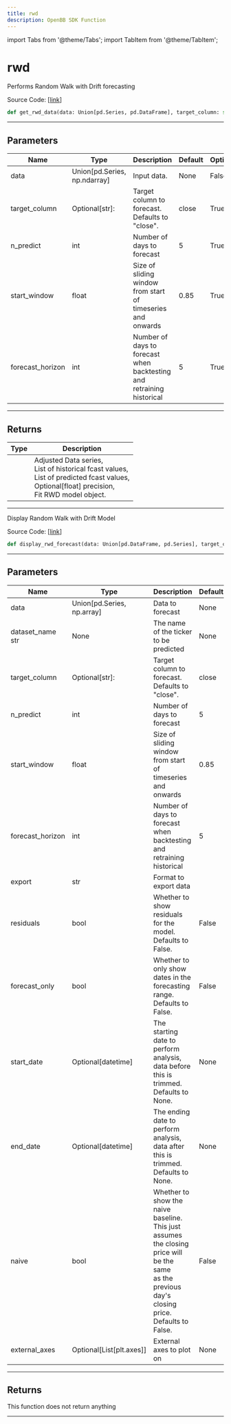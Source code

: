 ```yaml
---
title: rwd
description: OpenBB SDK Function
---
```


import Tabs from '@theme/Tabs';
import TabItem from '@theme/TabItem';

# rwd

<Tabs>
<TabItem value="model" label="Model" default>

Performs Random Walk with Drift forecasting

Source Code: [[link](https://github.com/OpenBB-finance/OpenBBTerminal/tree/main/openbb_terminal/forecast/rwd_model.py#L27)]

```python
def get_rwd_data(data: Union[pd.Series, pd.DataFrame], target_column: str = "close", n_predict: int = 5, start_window: float = 0.85, forecast_horizon: int = 5) -> Tuple[List[numpy.ndarray], List[numpy.ndarray], List[numpy.ndarray], Optional[float], statsforecast.core.StatsForecast]
```
---
## Parameters

| Name | Type | Description | Default | Optional |
| ---- | ---- | ----------- | ------- | -------- |
| data | Union[pd.Series, np.ndarray] | Input data. | None | False |
| target_column | Optional[str]: | Target column to forecast. Defaults to "close". | close | True |
| n_predict | int | Number of days to forecast | 5 | True |
| start_window | float | Size of sliding window from start of timeseries and onwards | 0.85 | True |
| forecast_horizon | int | Number of days to forecast when backtesting and retraining historical | 5 | True |

---
## Returns

| Type | Description |
| ---- | ----------- |
|  | Adjusted Data series,<br/>List of historical fcast values,<br/>List of predicted fcast values,<br/>Optional[float] precision,<br/>Fit RWD model object. |

---


</TabItem>
<TabItem value="view" label="View">

Display Random Walk with Drift Model

Source Code: [[link](https://github.com/OpenBB-finance/OpenBBTerminal/tree/main/openbb_terminal/forecast/rwd_view.py#L20)]

```python
def display_rwd_forecast(data: Union[pd.DataFrame, pd.Series], target_column: str = "close", dataset_name: str = "", n_predict: int = 5, start_window: float = 0.85, forecast_horizon: int = 5, export: str = "", residuals: bool = False, forecast_only: bool = False, start_date: Optional[datetime.datetime] = None, end_date: Optional[datetime.datetime] = None, naive: bool = False, export_pred_raw: bool = False, external_axes: Optional[List[axes]] = None) -> None
```
---
## Parameters

| Name | Type | Description | Default | Optional |
| ---- | ---- | ----------- | ------- | -------- |
| data | Union[pd.Series, np.array] | Data to forecast | None | False |
| dataset_name str | None | The name of the ticker to be predicted | None | True |
| target_column | Optional[str]: | Target column to forecast. Defaults to "close". | close | True |
| n_predict | int | Number of days to forecast | 5 | True |
| start_window | float | Size of sliding window from start of timeseries and onwards | 0.85 | True |
| forecast_horizon | int | Number of days to forecast when backtesting and retraining historical | 5 | True |
| export | str | Format to export data |  | True |
| residuals | bool | Whether to show residuals for the model. Defaults to False. | False | True |
| forecast_only | bool | Whether to only show dates in the forecasting range. Defaults to False. | False | True |
| start_date | Optional[datetime] | The starting date to perform analysis, data before this is trimmed. Defaults to None. | None | True |
| end_date | Optional[datetime] | The ending date to perform analysis, data after this is trimmed. Defaults to None. | None | True |
| naive | bool | Whether to show the naive baseline. This just assumes the closing price will be the same<br/>as the previous day's closing price. Defaults to False. | False | True |
| external_axes | Optional[List[plt.axes]] | External axes to plot on | None | True |

---
## Returns

This function does not return anything

---


</TabItem>
</Tabs>